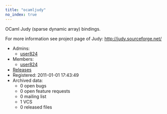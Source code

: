 ```yaml
---
title: "ocamljudy"
no_index: true
---
```


OCaml Judy (sparse dynamic array) bindings.

For more information see project page of Judy: http://judy.sourceforge.net/


* Admins:
  * [user824](/users/user824)
* Members:
  * [user824](/users/user824)
* [Releases](https://download.ocamlcore.org/ocamljudy)
* Registered: 2011-01-01 17:43:49
* Archived data:
  * 0 open bugs
  * 0 open feature requests
  * 0 mailing list
  * 1 VCS
  * 0 released files
